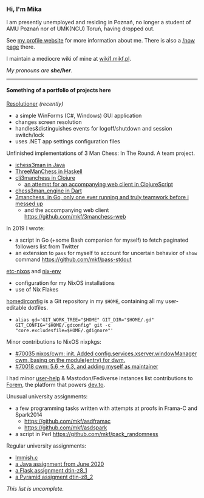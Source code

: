 ### Hi, I'm Mika

I am presently unemployed and residing in Poznań, no longer a student of AMU Poznań nor of UMK(NCU) Toruń, having dropped out.
        
See [my profile website](https://a.mikf.pl) for more information about me. There is also a [/now page](https://a.mikf.pl/now) there.

I maintain a mediocre wiki of mine at [wiki1.mikf.pl](https://wiki1.mikf.pl).

*My pronouns are __she/her__.*

-----

#### Something of a portfolio of projects here

[Resolutioner](https://github.com/mkf/Resolutioner) _(recently)_
 * a simple WinForms (C#, Windows) GUI application
 * changes screen resolution
 * handles&distinguishes events for logoff/shutdown and session switch/lock
 * uses .NET app settings configuration files

Unfinished implementations of 3 Man Chess: In The Round. A team project.
 * [jchess3man in Java](https://github.com/mkf/jchess3man)
 * [ThreeManChess in Haskell](https://github.com/mkf/ThreeManChess)
 * [clj3manchess in Clojure](https://github.com/mkf/clj3manchess)
   * [an attempt for an accompanying web client in ClojureScript](https://github.com/mkf/chess3man-web)
 * [chess3man_engine in Dart](https://github.com/mkf/chess3man_engine)
 * [3manchess, in Go, only one ever running and truly teamwork before i messed up](https://github.com/mkf/3manchess)
   * and the accompanying web client https://github.com/mkf/3manchess-web

In 2019 I wrote:
 * a script in Go (+some Bash companion for myself) to fetch paginated followers list from Twitter
 * an extension to `pass` for myself to account for uncertain behavior of `show` command https://github.com/mkf/pass-stdout

[etc-nixos](https://github.com/mkf/etc-nixos) and [nix-env](https://github.com/mkf/nix-env)
 * configuration for my NixOS installations
 * use of Nix Flakes

[homedirconfig](https://github.com/homedirconfig) is a Git repository in my `$HOME`, containing all my user-editable dotfiles.
 * `alias gd='GIT_WORK_TREE="$HOME" GIT_DIR="$HOME/.gd" GIT_CONFIG="$HOME/.gdconfig" git -c "core.excludesfile=$HOME/.gdignore"'`

Minor contributions to NixOS nixpkgs:
 * [\#70035 nixos/cwm: init. Added config.services.xserver.windowManager cwm, basing on the module(entry) for dwm.](https://github.com/NixOS/nixpkgs/pull/70035)
 * [\#70018 cwm: 5.6 -> 6.3, and adding myself as maintainer](https://github.com/NixOS/nixpkgs/pull/70018)

I had minor [user-help](https://github.com/forem/forem/pull/5736) & Mastodon/Fediverse instances list contributions to [Forem](https://github.com/forem/forem), the platform that powers [dev.to](https://dev.to).

Unusual university assignments:
 * a few programming tasks written with attempts at proofs in Frama-C and Spark2014
   * https://github.com/mkf/asdframac
   * https://github.com/mkf/asdspark
 * a script in Perl https://github.com/mkf/pack_randomness

Regular university assignments:
 * [lmmish.c](https://github.com/mkf/lmmish.c)
 * [a Java assignment from June 2020](https://github.com/mkf/POB-peselset)
 * [a Flask assignment dtin-z8_1](https://github.com/mkf/dtin-z8_1)
 * [a Pyramid assigment dtin-z8_2](https://github.com/mkf/dtin-z8_2)

*This list is uncomplete.*

<!--
**mkf/mkf** is a ✨ _special_ ✨ repository because its `README.md` (this file) appears on your GitHub profile.

Here are some ideas to get you started:

- 🔭 I’m currently working on ...
- 🌱 I’m currently learning ...
- 👯 I’m looking to collaborate on ...
- 🤔 I’m looking for help with ...
- 💬 Ask me about ...
- 📫 How to reach me: ...
- 😄 Pronouns: ...
- ⚡ Fun fact: ...
-->

